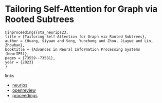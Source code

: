 # Tailoring Self-Attention for Graph via Rooted Subtrees

```
@inproceedings{sta_neurips23,
title = {Tailoring Self-Attention for Graph via Rooted Subtrees},
author = {Huang, Siyuan and Song, Yunchong and Zhou, Jiayue and Lin, Zhouhan},
booktitle = {Advances in Neural Information Processing Systems (NeurIPS)},
pages = {73559--73581},
year = {2023}
}
```

links
- [neurips](https://nips.cc/Conferences/2023/Schedule?showEvent=70233)
- [openreview](https://openreview.net/forum?id=t2hEZadBBk)
- [proceedings](https://papers.nips.cc//paper_files/paper/2023/hash/e90ba1fc564a69809d7391bf76a5f087-Abstract-Conference.html)
